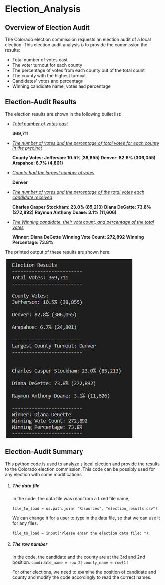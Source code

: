 # Election_Analysis



## Overview of Election Audit

The Colorado election commission requests an election audit of a local election.  This election audit analysis is to provide the commission the results:

- Total number of votes cast
- The voter turnout for each county
- The percentage of votes from each county out of the total count
- The county with the highest turnout
- Candidates' votes and percentage
- Winning candidate name, votes and percentage



## Election-Audit Results

The election results are shown in the following bullet list:

- *<u>Total number of votes cast</u>*   

  **369,711**

- *<u>The number of votes and the percentage of total votes for each county in the precinct</u>*

  **County Votes:**
  **Jefferson: 	10.5% 	(38,855)**
  **Denver: 		82.8% 	(306,055)**
  **Arapahoe: 	6.7% 	 (4,801)**

- *<u>County had the largest number of votes</u>*

  **Denver**

- *<u>The number of votes and the percentage of the total votes each candidate received</u>*

  **Charles Casper Stockham: 	23.0%	 (85,213)**
  **Diana DeGette: 						73.8% 	(272,892)**
  **Raymon Anthony Doane: 		3.1% 	(11,606)**

- *<u>The Winning candidate, their vote count, and percentage of the total votes</u>*

  **Winner: 							Diana DeGette**
  **Winning Vote Count: 	272,892**
  **Winning Percentage: 	73.8%**

The printed output of these results are shown here:

​							![results](Resources/election_results_on_terminal.PNG)



## **Election-Audit Summary** 

This python code is used to analyze a local election and provide the results to the Colorado election commission.  This code can be possibly used for any election with some modifications. 

1. ##### The data file

   In the code, the data file was read from a fixed file name,

   `file_to_load = os.path.join( "Resources", "election_results.csv")`.

   We can change it for a user to type in the data file, so that we can use it for any files.

   `file_to_load = input("Please enter the election data file: ")`.



2. ##### The row number

   In the code, the candidate and the county are at the 3rd and 2nd position.
       `candidate_name = row[2]`
       `county_name = row[1]`

   For other elections, we need to examine the position of candidate and county and modify the code accordingly to read the correct names.
